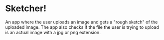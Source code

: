# Sketcher!

An app where the user uploads an image and gets a "rough sketch" of the uploaded image.
The app also checks if the file the user is trying to upload is an actual image with a jpg or png extension.